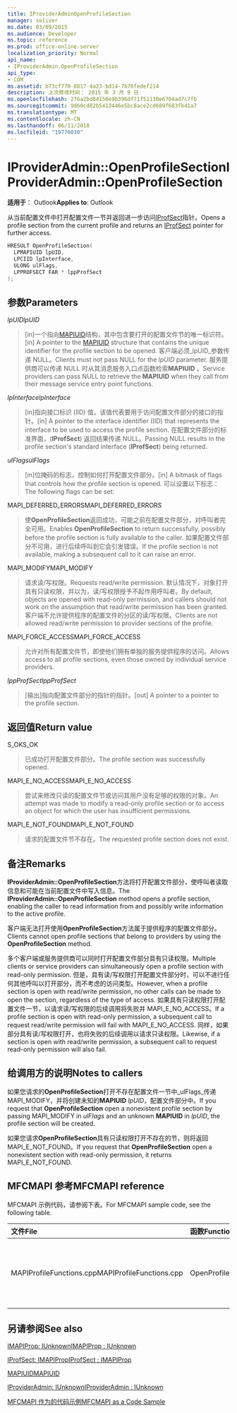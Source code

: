 ```yaml
---
title: IProviderAdminOpenProfileSection
manager: soliver
ms.date: 03/09/2015
ms.audience: Developer
ms.topic: reference
ms.prod: office-online-server
localization_priority: Normal
api_name:
- IProviderAdmin.OpenProfileSection
api_type:
- COM
ms.assetid: b73cf770-8817-4a23-bd14-7b76fedef214
description: 上次修改时间： 2015 年 3 月 9 日
ms.openlocfilehash: 276a2bd84156e9b396df71f51130e6704ad7c7fb
ms.sourcegitcommit: 9d60cd82b5413446e5bc8ace2cd689f683fb41a7
ms.translationtype: MT
ms.contentlocale: zh-CN
ms.lasthandoff: 06/11/2018
ms.locfileid: "19776030"
---
```

# <a name="iprovideradminopenprofilesection"></a><span data-ttu-id="08ed9-103">IProviderAdmin::OpenProfileSection</span><span class="sxs-lookup"><span data-stu-id="08ed9-103">IProviderAdmin::OpenProfileSection</span></span>

  
  
<span data-ttu-id="08ed9-104">**适用于**： Outlook</span><span class="sxs-lookup"><span data-stu-id="08ed9-104">**Applies to**: Outlook</span></span> 
  
<span data-ttu-id="08ed9-105">从当前配置文件中打开配置文件一节并返回进一步访问[IProfSect](iprofsectimapiprop.md)指针。</span><span class="sxs-lookup"><span data-stu-id="08ed9-105">Opens a profile section from the current profile and returns an [IProfSect](iprofsectimapiprop.md) pointer for further access.</span></span> 
  
```cpp
HRESULT OpenProfileSection(
  LPMAPIUID lpUID,
  LPCIID lpInterface,
  ULONG ulFlags,
  LPPROFSECT FAR * lppProfSect
);
```

## <a name="parameters"></a><span data-ttu-id="08ed9-106">参数</span><span class="sxs-lookup"><span data-stu-id="08ed9-106">Parameters</span></span>

 <span data-ttu-id="08ed9-107">_lpUID_</span><span class="sxs-lookup"><span data-stu-id="08ed9-107">_lpUID_</span></span>
  
> <span data-ttu-id="08ed9-108">[in]一个指向[MAPIUID](mapiuid.md)结构，其中包含要打开的配置文件节的唯一标识符。</span><span class="sxs-lookup"><span data-stu-id="08ed9-108">[in] A pointer to the [MAPIUID](mapiuid.md) structure that contains the unique identifier for the profile section to be opened.</span></span> <span data-ttu-id="08ed9-109">客户端必须_lpUID_参数传递 NULL。</span><span class="sxs-lookup"><span data-stu-id="08ed9-109">Clients must not pass NULL for the  _lpUID_ parameter.</span></span> <span data-ttu-id="08ed9-110">服务提供商可以传递 NULL 时从其消息服务入口点函数检索**MAPIUID** 。</span><span class="sxs-lookup"><span data-stu-id="08ed9-110">Service providers can pass NULL to retrieve the **MAPIUID** when they call from their message service entry point functions.</span></span> 
    
 <span data-ttu-id="08ed9-111">_lpInterface_</span><span class="sxs-lookup"><span data-stu-id="08ed9-111">_lpInterface_</span></span>
  
> <span data-ttu-id="08ed9-112">[in]指向接口标识 (IID) 值，该值代表要用于访问配置文件部分的接口的指针。</span><span class="sxs-lookup"><span data-stu-id="08ed9-112">[in] A pointer to the interface identifier (IID) that represents the interface to be used to access the profile section.</span></span> <span data-ttu-id="08ed9-113">在配置文件部分的标准界面，(**IProfSect**) 返回结果传递 NULL。</span><span class="sxs-lookup"><span data-stu-id="08ed9-113">Passing NULL results in the profile section's standard interface (**IProfSect**) being returned.</span></span> 
    
 <span data-ttu-id="08ed9-114">_ulFlags_</span><span class="sxs-lookup"><span data-stu-id="08ed9-114">_ulFlags_</span></span>
  
> <span data-ttu-id="08ed9-115">[in]位掩码的标志，控制如何打开配置文件部分。</span><span class="sxs-lookup"><span data-stu-id="08ed9-115">[in] A bitmask of flags that controls how the profile section is opened.</span></span> <span data-ttu-id="08ed9-116">可以设置以下标志：</span><span class="sxs-lookup"><span data-stu-id="08ed9-116">The following flags can be set:</span></span>
    
<span data-ttu-id="08ed9-117">MAPI_DEFERRED_ERRORS</span><span class="sxs-lookup"><span data-stu-id="08ed9-117">MAPI_DEFERRED_ERRORS</span></span> 
  
> <span data-ttu-id="08ed9-118">使**OpenProfileSection**返回成功，可能之前在配置文件部分，对呼叫者完全可用。</span><span class="sxs-lookup"><span data-stu-id="08ed9-118">Enables **OpenProfileSection** to return successfully, possibly before the profile section is fully available to the caller.</span></span> <span data-ttu-id="08ed9-119">如果配置文件部分不可用，进行后续呼叫到它会引发错误。</span><span class="sxs-lookup"><span data-stu-id="08ed9-119">If the profile section is not available, making a subsequent call to it can raise an error.</span></span> 
    
<span data-ttu-id="08ed9-120">MAPI_MODIFY</span><span class="sxs-lookup"><span data-stu-id="08ed9-120">MAPI_MODIFY</span></span> 
  
> <span data-ttu-id="08ed9-121">请求读/写权限。</span><span class="sxs-lookup"><span data-stu-id="08ed9-121">Requests read/write permission.</span></span> <span data-ttu-id="08ed9-122">默认情况下，对象打开具有只读权限，并以为，读/写权限授予不起作用呼叫者。</span><span class="sxs-lookup"><span data-stu-id="08ed9-122">By default, objects are opened with read-only permission, and callers should not work on the assumption that read/write permission has been granted.</span></span> <span data-ttu-id="08ed9-123">客户端不允许提供程序的配置文件的分区的读/写权限。</span><span class="sxs-lookup"><span data-stu-id="08ed9-123">Clients are not allowed read/write permission to provider sections of the profile.</span></span>
    
<span data-ttu-id="08ed9-124">MAPI_FORCE_ACCESS</span><span class="sxs-lookup"><span data-stu-id="08ed9-124">MAPI_FORCE_ACCESS</span></span>
  
> <span data-ttu-id="08ed9-125">允许对所有配置文件节，即使他们拥有单独的服务提供程序的访问。</span><span class="sxs-lookup"><span data-stu-id="08ed9-125">Allows access to all profile sections, even those owned by individual service providers.</span></span>
    
 <span data-ttu-id="08ed9-126">_lppProfSect_</span><span class="sxs-lookup"><span data-stu-id="08ed9-126">_lppProfSect_</span></span>
  
> <span data-ttu-id="08ed9-127">[输出]指向配置文件部分的指针的指针。</span><span class="sxs-lookup"><span data-stu-id="08ed9-127">[out] A pointer to a pointer to the profile section.</span></span>
    
## <a name="return-value"></a><span data-ttu-id="08ed9-128">返回值</span><span class="sxs-lookup"><span data-stu-id="08ed9-128">Return value</span></span>

<span data-ttu-id="08ed9-129">S_OK</span><span class="sxs-lookup"><span data-stu-id="08ed9-129">S_OK</span></span> 
  
> <span data-ttu-id="08ed9-130">已成功打开配置文件部分。</span><span class="sxs-lookup"><span data-stu-id="08ed9-130">The profile section was successfully opened.</span></span>
    
<span data-ttu-id="08ed9-131">MAPI_E_NO_ACCESS</span><span class="sxs-lookup"><span data-stu-id="08ed9-131">MAPI_E_NO_ACCESS</span></span> 
  
> <span data-ttu-id="08ed9-132">尝试来修改只读的配置文件节或访问其用户没有足够的权限的对象。</span><span class="sxs-lookup"><span data-stu-id="08ed9-132">An attempt was made to modify a read-only profile section or to access an object for which the user has insufficient permissions.</span></span>
    
<span data-ttu-id="08ed9-133">MAPI_E_NOT_FOUND</span><span class="sxs-lookup"><span data-stu-id="08ed9-133">MAPI_E_NOT_FOUND</span></span> 
  
> <span data-ttu-id="08ed9-134">请求的配置文件节不存在。</span><span class="sxs-lookup"><span data-stu-id="08ed9-134">The requested profile section does not exist.</span></span>
    
## <a name="remarks"></a><span data-ttu-id="08ed9-135">备注</span><span class="sxs-lookup"><span data-stu-id="08ed9-135">Remarks</span></span>

<span data-ttu-id="08ed9-136">**IProviderAdmin::OpenProfileSection**方法将打开配置文件部分，使呼叫者读取信息和可能在当前配置文件中写入信息。</span><span class="sxs-lookup"><span data-stu-id="08ed9-136">The **IProviderAdmin::OpenProfileSection** method opens a profile section, enabling the caller to read information from and possibly write information to the active profile.</span></span> 
  
<span data-ttu-id="08ed9-137">客户端无法打开使用**OpenProfileSection**方法属于提供程序的配置文件部分。</span><span class="sxs-lookup"><span data-stu-id="08ed9-137">Clients cannot open profile sections that belong to providers by using the **OpenProfileSection** method.</span></span> 
  
<span data-ttu-id="08ed9-138">多个客户端或服务提供商可以同时打开配置文件部分具有只读权限。</span><span class="sxs-lookup"><span data-stu-id="08ed9-138">Multiple clients or service providers can simultaneously open a profile section with read-only permission.</span></span> <span data-ttu-id="08ed9-139">但是，具有读/写权限打开配置文件部分时，可以不进行任何其他呼叫以打开部分，而不考虑的访问类型。</span><span class="sxs-lookup"><span data-stu-id="08ed9-139">However, when a profile section is open with read/write permission, no other calls can be made to open the section, regardless of the type of access.</span></span> <span data-ttu-id="08ed9-140">如果具有只读权限打开配置文件一节，以请求读/写权限的后续调用将失败并 MAPI_E_NO_ACCESS。</span><span class="sxs-lookup"><span data-stu-id="08ed9-140">If a profile section is open with read-only permission, a subsequent call to request read/write permission will fail with MAPI_E_NO_ACCESS.</span></span> <span data-ttu-id="08ed9-141">同样，如果部分具有读/写权限打开，也将失败的后续调用以请求只读权限。</span><span class="sxs-lookup"><span data-stu-id="08ed9-141">Likewise, if a section is open with read/write permission, a subsequent call to request read-only permission will also fail.</span></span> 
  
## <a name="notes-to-callers"></a><span data-ttu-id="08ed9-142">给调用方的说明</span><span class="sxs-lookup"><span data-stu-id="08ed9-142">Notes to callers</span></span>

<span data-ttu-id="08ed9-143">如果您请求的**OpenProfileSection**打开不存在配置文件一节中_ulFlags_传递 MAPI_MODIFY，并将创建未知的**MAPIUID** _lpUID_，配置文件部分中。</span><span class="sxs-lookup"><span data-stu-id="08ed9-143">If you request that **OpenProfileSection** open a nonexistent profile section by passing MAPI_MODIFY in  _ulFlags_ and an unknown **MAPIUID** in  _lpUID_, the profile section will be created.</span></span> 
  
<span data-ttu-id="08ed9-144">如果您请求**OpenProfileSection**具有只读权限打开不存在的节，则将返回 MAPI_E_NOT_FOUND。</span><span class="sxs-lookup"><span data-stu-id="08ed9-144">If you request that **OpenProfileSection** open a nonexistent section with read-only permission, it returns MAPI_E_NOT_FOUND.</span></span> 
  
## <a name="mfcmapi-reference"></a><span data-ttu-id="08ed9-145">MFCMAPI 参考</span><span class="sxs-lookup"><span data-stu-id="08ed9-145">MFCMAPI reference</span></span>

<span data-ttu-id="08ed9-146">MFCMAPI 示例代码，请参阅下表。</span><span class="sxs-lookup"><span data-stu-id="08ed9-146">For MFCMAPI sample code, see the following table.</span></span>
  
|<span data-ttu-id="08ed9-147">**文件**</span><span class="sxs-lookup"><span data-stu-id="08ed9-147">**File**</span></span>|<span data-ttu-id="08ed9-148">**函数**</span><span class="sxs-lookup"><span data-stu-id="08ed9-148">**Function**</span></span>|<span data-ttu-id="08ed9-149">**Comment**</span><span class="sxs-lookup"><span data-stu-id="08ed9-149">**Comment**</span></span>|
|:-----|:-----|:-----|
|<span data-ttu-id="08ed9-150">MAPIProfileFunctions.cpp</span><span class="sxs-lookup"><span data-stu-id="08ed9-150">MAPIProfileFunctions.cpp</span></span>  <br/> |<span data-ttu-id="08ed9-151">OpenProfileSection</span><span class="sxs-lookup"><span data-stu-id="08ed9-151">OpenProfileSection</span></span>  <br/> |<span data-ttu-id="08ed9-152">MFCMAPI 使用**IProviderAdmin::OpenProfileSection**方法从当前配置文件中打开配置文件一节。</span><span class="sxs-lookup"><span data-stu-id="08ed9-152">MFCMAPI uses the **IProviderAdmin::OpenProfileSection** method to open a profile section from the current profile.</span></span>  <br/> |
   
## <a name="see-also"></a><span data-ttu-id="08ed9-153">另请参阅</span><span class="sxs-lookup"><span data-stu-id="08ed9-153">See also</span></span>



[<span data-ttu-id="08ed9-154">IMAPIProp: IUnknown</span><span class="sxs-lookup"><span data-stu-id="08ed9-154">IMAPIProp : IUnknown</span></span>](imapipropiunknown.md)
  
[<span data-ttu-id="08ed9-155">IProfSect: IMAPIProp</span><span class="sxs-lookup"><span data-stu-id="08ed9-155">IProfSect : IMAPIProp</span></span>](iprofsectimapiprop.md)
  
[<span data-ttu-id="08ed9-156">MAPIUID</span><span class="sxs-lookup"><span data-stu-id="08ed9-156">MAPIUID</span></span>](mapiuid.md)
  
[<span data-ttu-id="08ed9-157">IProviderAdmin: IUnknown</span><span class="sxs-lookup"><span data-stu-id="08ed9-157">IProviderAdmin : IUnknown</span></span>](iprovideradminiunknown.md)


[<span data-ttu-id="08ed9-158">MFCMAPI 作为的代码示例</span><span class="sxs-lookup"><span data-stu-id="08ed9-158">MFCMAPI as a Code Sample</span></span>](mfcmapi-as-a-code-sample.md)


